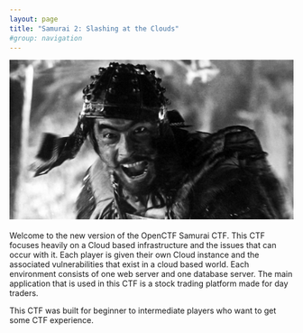 ```yaml
---
layout: page
title: "Samurai 2: Slashing at the Clouds"
#group: navigation
---
```


<center><img src="/assets/img/seven.jpg"></center>
<br/>
Welcome to the new version of the OpenCTF Samurai CTF.  This CTF focuses heavily on a Cloud based infrastructure and the issues that can occur with it.  Each player is given their own Cloud instance and the associated vulnerabilities that exist in a cloud based world. Each environment consists of one web server and one database server.  The main application that is used in this CTF is a stock trading platform made for day traders.

This CTF was built for beginner to intermediate players who want to get some CTF experience.  
